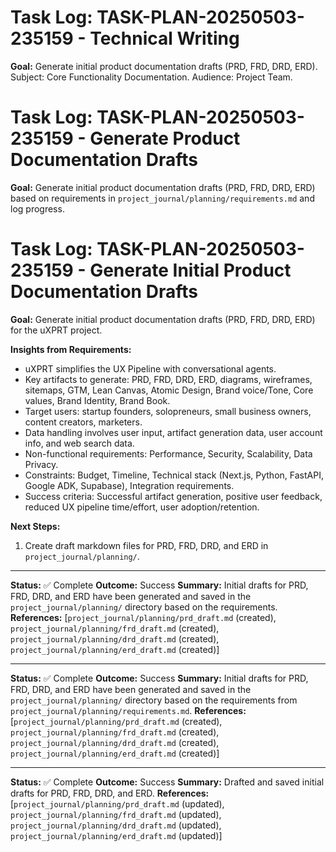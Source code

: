 # Task Log: TASK-PLAN-20250503-235159 - Technical Writing

**Goal:** Generate initial product documentation drafts (PRD, FRD, DRD, ERD). Subject: Core Functionality Documentation. Audience: Project Team.

# Task Log: TASK-PLAN-20250503-235159 - Generate Product Documentation Drafts

**Goal:** Generate initial product documentation drafts (PRD, FRD, DRD, ERD) based on requirements in `project_journal/planning/requirements.md` and log progress.

# Task Log: TASK-PLAN-20250503-235159 - Generate Initial Product Documentation Drafts

**Goal:** Generate initial product documentation drafts (PRD, FRD, DRD, ERD) for the uXPRT project.

**Insights from Requirements:**

- uXPRT simplifies the UX Pipeline with conversational agents.
- Key artifacts to generate: PRD, FRD, DRD, ERD, diagrams, wireframes, sitemaps, GTM, Lean Canvas, Atomic Design, Brand voice/Tone, Core values, Brand Identity, Brand Book.
- Target users: startup founders, solopreneurs, small business owners, content creators, marketers.
- Data handling involves user input, artifact generation data, user account info, and web search data.
- Non-functional requirements: Performance, Security, Scalability, Data Privacy.
- Constraints: Budget, Timeline, Technical stack (Next.js, Python, FastAPI, Google ADK, Supabase), Integration requirements.
- Success criteria: Successful artifact generation, positive user feedback, reduced UX pipeline time/effort, user adoption/retention.

**Next Steps:**

1. Create draft markdown files for PRD, FRD, DRD, and ERD in `project_journal/planning/`.

---

**Status:** ✅ Complete
**Outcome:** Success
**Summary:** Initial drafts for PRD, FRD, DRD, and ERD have been generated and saved in the `project_journal/planning/` directory based on the requirements.
**References:** [`project_journal/planning/prd_draft.md` (created), `project_journal/planning/frd_draft.md` (created), `project_journal/planning/drd_draft.md` (created), `project_journal/planning/erd_draft.md` (created)]

---

**Status:** ✅ Complete
**Outcome:** Success
**Summary:** Initial drafts for PRD, FRD, DRD, and ERD have been generated and saved in the `project_journal/planning/` directory based on the requirements from `project_journal/planning/requirements.md`.
**References:** [`project_journal/planning/prd_draft.md` (created), `project_journal/planning/frd_draft.md` (created), `project_journal/planning/drd_draft.md` (created), `project_journal/planning/erd_draft.md` (created)]

---

**Status:** ✅ Complete
**Outcome:** Success
**Summary:** Drafted and saved initial drafts for PRD, FRD, DRD, and ERD.
**References:** [`project_journal/planning/prd_draft.md` (updated), `project_journal/planning/frd_draft.md` (updated), `project_journal/planning/drd_draft.md` (updated), `project_journal/planning/erd_draft.md` (updated)]
